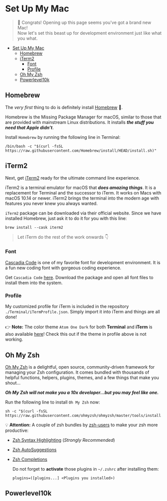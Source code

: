 # Set Up My Mac

> 🎊 Congrats! Opening up this page seems you've got a brand new Mac!  
> Now let's set this beast up for development environment just like what you what.
- [Set Up My Mac](#set-up-my-mac)
  - [Homebrew](#homebrew)
  - [iTerm2](#iterm2)
    - [Font](#font)
    - [Profile](#profile)
  - [Oh My Zsh](#oh-my-zsh)
  - [Powerlevel10k](#powerlevel10k)

## Homebrew
The _very first_ thing to do is definitely install [Homebrew](https://brew.sh) 🍺.

Homebrew is the Missing Package Manager for macOS, similar to those that are provided with mainstream Linux distributions. It installs **_the stuff you need that Apple didn’t_**.

Install `Homebrew` by running the following line in Terminal:
```
/bin/bash -c "$(curl -fsSL https://raw.githubusercontent.com/Homebrew/install/HEAD/install.sh)"
```


## iTerm2
Next, get [iTerm2](https://iterm2.com) ready for the ultimate command line experience.

iTerm2 is a terminal emulator for macOS that **_does amazing things_**. It is a replacement for Terminal and the successor to iTerm. It works on Macs with macOS 10.14 or newer. iTerm2 brings the terminal into the modern age with features you never knew you always wanted.

`iTerm2` package can be downloaded via their official website. Since we have installed Homebrew, just ask it to do it for you with this line:
```
brew install --cask iterm2
```
> Let iTerm do the rest of the work onwards 👇  

### Font
[Cascadia Code](https://github.com/microsoft/cascadia-code.git) is one of my favorite font for development environment. It is a fun new coding font with gorgeous coding experience.

Get `Cascadia Code` [here](https://github.com/microsoft/cascadia-code/releases). Download the package and open all font files to install them into the system.

### Profile
My customized profile for iTerm is included in the repository `./Terminal/iTermProfile.json`. Simply import it into iTerm and things are all done!

👉 __Note:__ The color theme `Atom One Dark` for both __Terminal__ and __iTerm__ is also available [here](https://github.com/nathanbuchar/atom-one-dark-terminal.git)! Check this out if the theme in profile above is not working.


## Oh My Zsh
[Oh My Zsh](https://ohmyz.sh) is a delightful, open source, community-driven framework for managing your Zsh configuration. It comes bundled with thousands of helpful functions, helpers, plugins, themes, and a few things that make you shout...

**_Oh My Zsh will not make you a 10x developer...but you may feel like one._**

Run the following line to install `Oh My Zsh` now:
```
sh -c "$(curl -fsSL https://raw.githubusercontent.com/ohmyzsh/ohmyzsh/master/tools/install.sh)"
```

💡 __Attention:__ A couple of zsh bundles by [zsh-users](https://github.com/zsh-users) to make your zsh more productive:
- [Zsh Syntax Highlighting](https://github.com/zsh-users/zsh-syntax-highlighting) (_Strongly Recommended_)
- [Zsh AutoSuggestions](https://github.com/zsh-users/zsh-autosuggestions)
- [Zsh Completions](https://github.com/zsh-users/zsh-completions)

    Do not forget to __activate__ those plugins in `~/.zshrc` after installing them:
    ```
    plugins=([plugins...] <Plugins you installed>)
    ```


## Powerlevel10k